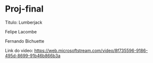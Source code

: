 # Proj-final

Titulo: Lumberjack

Felipe Lacombe

Fernando Bichuette


Link do video: https://web.microsoftstream.com/video/8f735596-9186-495d-8699-91b46b866b3a
